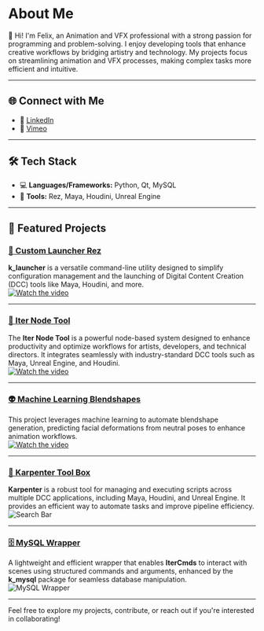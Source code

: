 # About Me  
👋 Hi! I'm Felix, an Animation and VFX professional with a strong passion for programming and problem-solving. I enjoy developing tools that enhance creative workflows by bridging artistry and technology. My projects focus on streamlining animation and VFX processes, making complex tasks more efficient and intuitive.

---  

## 🌐 Connect with Me  
- 🔗 [LinkedIn](https://www.linkedin.com/in/felixbenicourt/)  
- 🎥 [Vimeo](https://vimeo.com/user23522012)  

---  

## 🛠️ Tech Stack  
- 💻 **Languages/Frameworks:** Python, Qt, MySQL  
- 🧰 **Tools:** Rez, Maya, Houdini, Unreal Engine  

---  

## 🚀 Featured Projects  

### [🔧 Custom Launcher Rez](https://github.com/felixBenicourt/k_launcher)  
**k_launcher** is a versatile command-line utility designed to simplify configuration management and the launching of Digital Content Creation (DCC) tools like Maya, Houdini, and more.  
[![Watch the video](https://i.imgur.com/RkaPYbH.png)](https://vimeo.com/1044001514)  

---  

### [🎨 Iter Node Tool](https://github.com/felixBenicourt/iter-doc)  
The **Iter Node Tool** is a powerful node-based system designed to enhance productivity and optimize workflows for artists, developers, and technical directors. It integrates seamlessly with industry-standard DCC tools such as Maya, Unreal Engine, and Houdini.  
[![Watch the video](https://media0.giphy.com/media/v1.Y2lkPTc5MGI3NjExd3ExcWJpbmV4NmsxMHgyYjllamk3cTZzZjIybGNpbHppdG9xcHJ3NCZlcD12MV9pbnRlcm5hbF9naWZfYnlfaWQmY3Q9Zw/tJdOBEFA3RNnu3IDwf/giphy.gif)](https://vimeo.com/899695629)  

---  

### [👽 Machine Learning Blendshapes](https://github.com/felixBenicourt/ml_blendshapes)  
This project leverages machine learning to automate blendshape generation, predicting facial deformations from neutral poses to enhance animation workflows.  
[![Watch the video](https://i.imgur.com/dV9DvzP.png)](https://vimeo.com/manage/videos/1050592377)  

---  

### [🧰 Karpenter Tool Box](https://github.com/felixBenicourt/karpenter)  
**Karpenter** is a robust tool for managing and executing scripts across multiple DCC applications, including Maya, Houdini, and Unreal Engine. It provides an efficient way to automate tasks and improve pipeline efficiency.  
![Search Bar](https://media1.giphy.com/media/v1.Y2lkPTc5MGI3NjExbGZqejBrNzB4MzJzNDliMHgxamlncGZqbWEzcGd3ZGlqeXZwdmszdCZlcD12MV9pbnRlcm5hbF9naWZfYnlfaWQmY3Q9Zw/IidIrvm14Q0lxrQQl2/giphy.webp)  

---  

### [🗄️ MySQL Wrapper](https://github.com/felixBenicourt/iterCmds/blob/main/1.0.2/examples/mysql_info.md)  
A lightweight and efficient wrapper that enables **IterCmds** to interact with scenes using structured commands and arguments, enhanced by the **k_mysql** package for seamless database manipulation.  
![MySQL Wrapper](https://i.imgur.com/YjGWhzU.png)  

---  

Feel free to explore my projects, contribute, or reach out if you're interested in collaborating!

